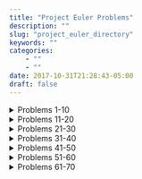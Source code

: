 ```yaml
---
title: "Project Euler Problems"
description: ""
slug: "project_euler_directory"
keywords: ""
categories: 
    - ""
    - ""
date: 2017-10-31T21:28:43-05:00
draft: false
---
```

<details><summary>Problems 1-10</summary>

<details><summary>Problem 1</summary> If we list all the natural numbers below 10 that are multiples of 3 or 5, we get 3, 5, 6 and 9. The sum of these multiples is 23.
Find the sum of all the multiples of 3 or 5 below 1000: [Solution]( {{< ref "project_files/project_euler/problems1-10/problem1.md" >}} )</details> 

<details><summary>Problem 2</summary> Each new term in the Fibonacci sequence is generated by adding the previous two terms. By starting with 1 and 2, the first 10 terms will be:
1, 2, 3, 5, 8, 13, 21, 34, 55, 89, ...
By considering the terms in the Fibonacci sequence whose values do not exceed four million, find the sum of the even-valued terms: [Solution]( {{< ref "project_files/project_euler/problems1-10/problem2.md" >}} )</details>

<details><summary>Problem 3</summary> The prime factors of 13195 are 5, 7, 13 and 29.
What is the largest prime factor of the number 600851475143? [Solution]( {{< ref "project_files/project_euler/problems1-10/problem3.md" >}} )</details> 

<details><summary>Problem 4</summary> A palindromic number reads the same both ways. The largest palindrome made from the product of two 2-digit numbers is 9009 = 91 × 99.
Find the largest palindrome made from the product of two 3-digit numbers. [Solution]( {{< ref "project_files/project_euler/problems1-10/problem4.md" >}} )</details> 

<details><summary>Problem 5</summary> 2520 is the smallest number that can be divided by each of the numbers from 1 to 10 without any remainder.
What is the smallest positive number that is evenly divisible by all of the numbers from 1 to 20?[Solution]( {{< ref "project_files/project_euler/problems1-10/problem5.md" >}} )</details> 

<details><summary>Problem 6</summary> The sum of the squares of the first ten natural numbers is,
1<sup>2</sup> + 2<sup>2</sup> + ... + 10<sup>2</sup> = 385
The square of the sum of the first ten natural numbers is,
(1 + 2 + ... + 10)<sup>2</sup> = 552 = 3025
Hence the difference between the sum of the squares of the first ten natural numbers and the square of the sum is 3025 − 385 = 2640.
Find the difference between the sum of the squares of the first one hundred natural numbers and the square of the sum.[Solution]( {{< ref "project_files/project_euler/problems1-10/problem6.md" >}} )</details> 

<details><summary>Problem 7</summary> By listing the first six prime numbers: 2, 3, 5, 7, 11, and 13, we can see that the 6th prime is 13.
What is the 10 001st prime number?[Solution]( {{< ref "project_files/project_euler/problems1-10/problem7.md" >}} )</details> 

<details><summary>Problem 8</summary> The four adjacent digits in the 1000-digit number that have the greatest product are 9 × 9 × 8 × 9 = 5832.
{{< highlight go>}}
73167176531330624919225119674426574742355349194934
96983520312774506326239578318016984801869478851843
85861560789112949495459501737958331952853208805511
12540698747158523863050715693290963295227443043557
66896648950445244523161731856403098711121722383113
62229893423380308135336276614282806444486645238749
30358907296290491560440772390713810515859307960866
70172427121883998797908792274921901699720888093776
65727333001053367881220235421809751254540594752243
52584907711670556013604839586446706324415722155397
53697817977846174064955149290862569321978468622482
83972241375657056057490261407972968652414535100474
82166370484403199890008895243450658541227588666881
16427171479924442928230863465674813919123162824586
17866458359124566529476545682848912883142607690042
24219022671055626321111109370544217506941658960408
07198403850962455444362981230987879927244284909188
84580156166097919133875499200524063689912560717606
05886116467109405077541002256983155200055935729725
71636269561882670428252483600823257530420752963450
{{</highlight>}}
Find the thirteen adjacent digits in the 1000-digit number that have the greatest product. What is the value of this product?
[Solution]( {{< ref "project_files/project_euler/problems1-10/problem8.md" >}} )</details> 

<details><summary>Problem 9</summary> A Pythagorean triplet is a set of three natural numbers, a < b < c, for which,
a<sup>2</sup> + b<sup>2</sup> = c<sup>2</sup>
For example, 3<sup>2</sup> + 4<sup>2</sup> = 9 + 16 = 25 = 5<sup>2</sup>
There exists exactly one Pythagorean triplet for which a + b + c = 1000.
Find the product abc. [Solution]( {{< ref "project_files/project_euler/problems1-10/problem9.md" >}} )</details>

<details><summary>Problem 10</summary> The sum of the primes below 10 is 2 + 3 + 5 + 7 = 17.
Find the sum of all the primes below two million.[Solution]( {{< ref "project_files/project_euler/problems1-10/problem10.md" >}} )</details>

</details>

<details><summary>Problems 11-20</summary>
<details><summary>Problem 11</summary> What is the greatest product of four adjacent numbers in the same direction (up, down, left, right, or diagonally) in the 20×20 grid?
{{< highlight go >}}
08 02 22 97 38 15 00 40 00 75 04 05 07 78 52 12 50 77 91 08
49 49 99 40 17 81 18 57 60 87 17 40 98 43 69 48 04 56 62 00
81 49 31 73 55 79 14 29 93 71 40 67 53 88 30 03 49 13 36 65
52 70 95 23 04 60 11 42 69 24 68 56 01 32 56 71 37 02 36 91
22 31 16 71 51 67 63 89 41 92 36 54 22 40 40 28 66 33 13 80
24 47 32 60 99 03 45 02 44 75 33 53 78 36 84 20 35 17 12 50
32 98 81 28 64 23 67 10 26 38 40 67 59 54 70 66 18 38 64 70
67 26 20 68 02 62 12 20 95 63 94 39 63 08 40 91 66 49 94 21
24 55 58 05 66 73 99 26 97 17 78 78 96 83 14 88 34 89 63 72
21 36 23 09 75 00 76 44 20 45 35 14 00 61 33 97 34 31 33 95
78 17 53 28 22 75 31 67 15 94 03 80 04 62 16 14 09 53 56 92
16 39 05 42 96 35 31 47 55 58 88 24 00 17 54 24 36 29 85 57
86 56 00 48 35 71 89 07 05 44 44 37 44 60 21 58 51 54 17 58
19 80 81 68 05 94 47 69 28 73 92 13 86 52 17 77 04 89 55 40
04 52 08 83 97 35 99 16 07 97 57 32 16 26 26 79 33 27 98 66
88 36 68 87 57 62 20 72 03 46 33 67 46 55 12 32 63 93 53 69
04 42 16 73 38 25 39 11 24 94 72 18 08 46 29 32 40 62 76 36
20 69 36 41 72 30 23 88 34 62 99 69 82 67 59 85 74 04 36 16
20 73 35 29 78 31 90 01 74 31 49 71 48 86 81 16 23 57 05 54
01 70 54 71 83 51 54 69 16 92 33 48 61 43 52 01 89 19 67 48
{{</highlight>}}
[Solution]( {{< ref "project_files/project_euler/problems11-20/problem11.md" >}} )</details>

<details><summary>Problem 12</summary> The sequence of triangle numbers is generated by adding the natural numbers. So the 7th triangle number would be 1 + 2 + 3 + 4 + 5 + 6 + 7 = 28. The first ten terms would be:
1, 3, 6, 10, 15, 21, 28, 36, 45, 55, ...
What is the value of the first triangle number to have over five hundred divisors? [Solution]( {{< ref "project_files/project_euler/problems11-20/problem12.md" >}} )</details>

<details><summary>Problem 13</summary> Work out the first ten digits of the sum of the following one-hundred 50-digit numbers.
{{<highlight go >}}
37107287533902102798797998220837590246510135740250
46376937677490009712648124896970078050417018260538
74324986199524741059474233309513058123726617309629
91942213363574161572522430563301811072406154908250
23067588207539346171171980310421047513778063246676
89261670696623633820136378418383684178734361726757
28112879812849979408065481931592621691275889832738
44274228917432520321923589422876796487670272189318
47451445736001306439091167216856844588711603153276
70386486105843025439939619828917593665686757934951
62176457141856560629502157223196586755079324193331
64906352462741904929101432445813822663347944758178
92575867718337217661963751590579239728245598838407
58203565325359399008402633568948830189458628227828
80181199384826282014278194139940567587151170094390
35398664372827112653829987240784473053190104293586
86515506006295864861532075273371959191420517255829
71693888707715466499115593487603532921714970056938
54370070576826684624621495650076471787294438377604
53282654108756828443191190634694037855217779295145
36123272525000296071075082563815656710885258350721
45876576172410976447339110607218265236877223636045
17423706905851860660448207621209813287860733969412
81142660418086830619328460811191061556940512689692
51934325451728388641918047049293215058642563049483
62467221648435076201727918039944693004732956340691
15732444386908125794514089057706229429197107928209
55037687525678773091862540744969844508330393682126
18336384825330154686196124348767681297534375946515
80386287592878490201521685554828717201219257766954
78182833757993103614740356856449095527097864797581
16726320100436897842553539920931837441497806860984
48403098129077791799088218795327364475675590848030
87086987551392711854517078544161852424320693150332
59959406895756536782107074926966537676326235447210
69793950679652694742597709739166693763042633987085
41052684708299085211399427365734116182760315001271
65378607361501080857009149939512557028198746004375
35829035317434717326932123578154982629742552737307
94953759765105305946966067683156574377167401875275
88902802571733229619176668713819931811048770190271
25267680276078003013678680992525463401061632866526
36270218540497705585629946580636237993140746255962
24074486908231174977792365466257246923322810917141
91430288197103288597806669760892938638285025333403
34413065578016127815921815005561868836468420090470
23053081172816430487623791969842487255036638784583
11487696932154902810424020138335124462181441773470
63783299490636259666498587618221225225512486764533
67720186971698544312419572409913959008952310058822
95548255300263520781532296796249481641953868218774
76085327132285723110424803456124867697064507995236
37774242535411291684276865538926205024910326572967
23701913275725675285653248258265463092207058596522
29798860272258331913126375147341994889534765745501
18495701454879288984856827726077713721403798879715
38298203783031473527721580348144513491373226651381
34829543829199918180278916522431027392251122869539
40957953066405232632538044100059654939159879593635
29746152185502371307642255121183693803580388584903
41698116222072977186158236678424689157993532961922
62467957194401269043877107275048102390895523597457
23189706772547915061505504953922979530901129967519
86188088225875314529584099251203829009407770775672
11306739708304724483816533873502340845647058077308
82959174767140363198008187129011875491310547126581
97623331044818386269515456334926366572897563400500
42846280183517070527831839425882145521227251250327
55121603546981200581762165212827652751691296897789
32238195734329339946437501907836945765883352399886
75506164965184775180738168837861091527357929701337
62177842752192623401942399639168044983993173312731
32924185707147349566916674687634660915035914677504
99518671430235219628894890102423325116913619626622
73267460800591547471830798392868535206946944540724
76841822524674417161514036427982273348055556214818
97142617910342598647204516893989422179826088076852
87783646182799346313767754307809363333018982642090
10848802521674670883215120185883543223812876952786
71329612474782464538636993009049310363619763878039
62184073572399794223406235393808339651327408011116
66627891981488087797941876876144230030984490851411
60661826293682836764744779239180335110989069790714
85786944089552990653640447425576083659976645795096
66024396409905389607120198219976047599490197230297
64913982680032973156037120041377903785566085089252
16730939319872750275468906903707539413042652315011
94809377245048795150954100921645863754710598436791
78639167021187492431995700641917969777599028300699
15368713711936614952811305876380278410754449733078
40789923115535562561142322423255033685442488917353
44889911501440648020369068063960672322193204149535
41503128880339536053299340368006977710650566631954
81234880673210146739058568557934581403627822703280
82616570773948327592232845941706525094512325230608
22918802058777319719839450180888072429661980811197
77158542502016545090413245809786882778948721859617
72107838435069186155435662884062257473692284509516
20849603980134001723930671666823555245252804609722
53503534226472524250874054075591789781264330331690
{{</highlight>}}
[Solution]( {{< ref "project_files/project_euler/problems11-20/problem13.md" >}} )</details>

<details><summary>Problem 14</summary> The following iterative sequence is defined for the set of positive integers:
n → n/2 (n is even)
n → 3n + 1 (n is odd)
Which starting number, under one million, produces the longest chain? [Solution]( {{< ref "project_files/project_euler/problems11-20/problem14.md" >}} )</details>

<details><summary>Problem 16</summary> 
2<sup>15</sup> = 32768 and the sum of its digits is 3 + 2 + 7 + 6 + 8 = 26.
What is the sum of the digits of the number 2<sup>1000</sup>? [Solution]( {{< ref "project_files/project_euler/problems11-20/problem16.md" >}} )</details>

<details><summary>Problem 19</summary>
You are given the following information, but you may prefer to do some research for yourself.

    1 Jan 1900 was a Monday.
    Thirty days has September,
    April, June and November.
    All the rest have thirty-one,
    Saving February alone,
    Which has twenty-eight, rain or shine.
    And on leap years, twenty-nine.
    A leap year occurs on any year evenly divisible by 4, but not on a century unless it is divisible by 400.

How many Sundays fell on the first of the month during the twentieth century (1 Jan 1901 to 31 Dec 2000)? [Solution] ({{< ref "project_files/project_euler/problems11-20/problem19.md" >}})
</details>

<details><summary>Problem 20</summary>
n! means n × (n − 1) × ... × 3 × 2 × 1

For example, 10! = 10 × 9 × ... × 3 × 2 × 1 = 3628800,
and the sum of the digits in the number 10! is 3 + 6 + 2 + 8 + 8 + 0 + 0 = 27.

Find the sum of the digits in the number 100!  [Solution]( {{< ref "project_files/project_euler/problems11-20/problem20.md" >}} )
</details>
</details>

<details><summary>Problems 21-30</summary>

<details><summary>Problem 21</summary> 
Let d(n) be defined as the sum of proper divisors of n (numbers less than n which divide evenly into n).
If d(a) = b and d(b) = a, where a ≠ b, then a and b are an amicable pair and each of a and b are called amicable numbers.

For example, the proper divisors of 220 are 1, 2, 4, 5, 10, 11, 20, 22, 44, 55 and 110; therefore d(220) = 284. The proper divisors of 284 are 1, 2, 4, 71 and 142; so d(284) = 220.

Evaluate the sum of all the amicable numbers under 10000. [Solution]( {{< ref "project_files/project_euler/problems21-30/problem21.md" >}} )</details>

<details><summary>Problem 22</summary>
Using [names.txt](https://projecteuler.net/project/resources/p022_names.txt) (right click and 'Save Link/Target As...'), a 46K text file containing over five-thousand first names, begin by sorting it into alphabetical order. Then working out the alphabetical value for each name, multiply this value by its alphabetical position in the list to obtain a name score.

For example, when the list is sorted into alphabetical order, COLIN, which is worth 3 + 15 + 12 + 9 + 14 = 53, is the 938th name in the list. So, COLIN would obtain a score of 938 × 53 = 49714.

What is the total of all the name scores in the file? [Solution]( {{< ref "project_files/project_euler/problems21-30/problem22.md" >}} )
</details>

<details><summary>Problem 23</summary>
A perfect number is a number for which the sum of its proper divisors is exactly equal to the number. For example, the sum of the proper divisors of 28 would be 1 + 2 + 4 + 7 + 14 = 28, which means that 28 is a perfect number.

A number n is called deficient if the sum of its proper divisors is less than n and it is called abundant if this sum exceeds n.

As 12 is the smallest abundant number, 1 + 2 + 3 + 4 + 6 = 16, the smallest number that can be written as the sum of two abundant numbers is 24. By mathematical analysis, it can be shown that all integers greater than 28123 can be written as the sum of two abundant numbers. However, this upper limit cannot be reduced any further by analysis even though it is known that the greatest number that cannot be expressed as the sum of two abundant numbers is less than this limit.

Find the sum of all the positive integers which cannot be written as the sum of two abundant numbers. [Solution]( {{< ref "project_files/project_euler/problems21-30/problem23.md" >}} )
</details>

<details><summary>Problem 24</summary>
A permutation is an ordered arrangement of objects. For example, 3124 is one possible permutation of the digits 1, 2, 3 and 4. If all of the permutations are listed numerically or alphabetically, we call it lexicographic order. The lexicographic permutations of 0, 1 and 2 are:

012   021   102   120   201   210

What is the millionth lexicographic permutation of the digits 0, 1, 2, 3, 4, 5, 6, 7, 8 and 9? [Solution]( {{< ref "project_files/project_euler/problems21-30/problem24.md" >}} )
</details>

<details><summary>Problem 25</summary>
The Fibonacci sequence is defined by the recurrence relation:

F<sub>n</sub> = F<sub>n−1</sub> + F<sub>n-2</sub>, where F<sub>1</sub> = 1 and F<sub>2</sub> = 1.

Hence the first 12 terms will be:

F<sub>1</sub> = 1<br>
F<sub>2</sub> = 1<br>
F<sub>3</sub> = 2<br>
F<sub>4</sub> = 3<br>
F<sub>5</sub> = 5<br>
F<sub>6</sub> = 8<br>
F<sub>7</sub> = 13<br>
F<sub>8</sub> = 21<br>
F<sub>9</sub> = 34<br>
F<sub>10</sub> = 55<br>
F<sub>11</sub> = 89<br>
F<sub>12</sub> = 144

The 12th term, F<sub>12</sub>, is the first term to contain three digits.

What is the index of the first term in the Fibonacci sequence to contain 1000 digits? [Solution]( {{< ref "project_files/project_euler/problems21-30/problem25.md" >}} )
</details>

<details><summary>Problem 29</summary>
Consider all integer combinations of a<sup>b</sup> for 2 ≤ a ≤ 5 and 2 ≤ b ≤ 5<br>
2<sup>2</sup>=4, 2<sup>3</sup>=8, 2<sup>4</sup>=16, 2<sup>5</sup>=32<br>
3<sup>2</sup>=9, 3<sup>3</sup>=27, 3<sup>4</sup>=81, 3<sup>5</sup>=243<br>
4<sup>2</sup>=16, 4<sup>3</sup>=64, 4<sup>4</sup>=256, 4<sup>5</sup>=1024<br>
5<sup>2</sup>=25, 5<sup>3</sup>=125, 5<sup>4</sup>=625, 5<sup>5</sup>=3125<br>

If they are then placed in numerical order, with any repeats removed, we get the following sequence of 15 distinct terms:

4, 8, 9, 16, 25, 27, 32, 64, 81, 125, 243, 256, 625, 1024, 3125

How many distinct terms are in the sequence generated by a<sup>b</sup> for 2 ≤ a ≤ 100 and 2 ≤ b ≤ 100? [Solution]( {{< ref "project_files/project_euler/problems21-30/problem29.md" >}} )
</details>

<details><summary>Problem 30</summary>
Surprisingly there are only three numbers that can be written as the sum of fourth powers of their digits:

1634 = 1<sup>4</sup> + 6<sup>4</sup> + 3<sup>4</sup> + 4<sup>4</sup><br>
8208 = 8<sup>4</sup> + 2<sup>4</sup> + 0<sup>4</sup> + 8<sup>4</sup><br>
9474 = 9<sup>4</sup> + 4<sup>4</sup> + 7<sup>4</sup> + 4<sup>4</sup>

As 1 = 1<sup>4</sup> is not a sum it is not included.

The sum of these numbers is 1634 + 8208 + 9474 = 19316.

Find the sum of all the numbers that can be written as the sum of fifth powers of their digits. [Solution]( {{< ref "project_files/project_euler/problems21-30/problem30.md" >}} )
</details>
</details>

<details><summary>Problems 31-40</summary>
<details><summary>Problem 34</summary>
145 is a curious number, as 1! + 4! + 5! = 1 + 24 + 120 = 145.

Find the sum of all numbers which are equal to the sum of the factorial of their digits.

Note: as 1! = 1 and 2! = 2 are not sums they are not included. [Solution]( {{< ref "project_files/project_euler/problems31-40/problem34.md" >}} )
</details>

<details><summary>Problem 35</summary>
The number, 197, is called a circular prime because all rotations of the digits: 197, 971, and 719, are themselves prime.

There are thirteen such primes below 100: 2, 3, 5, 7, 11, 13, 17, 31, 37, 71, 73, 79, and 97.

How many circular primes are there below one million? [Solution]( {{< ref "project_files/project_euler/problems31-40/problem35.md" >}} )

</details>

<details><summary>Problem 36</summary>
The decimal number, 585 = 10010010012 (binary), is palindromic in both bases.

Find the sum of all numbers, less than one million, which are palindromic in base 10 and base 2.

(Please note that the palindromic number, in either base, may not include leading zeros.) [Solution]( {{< ref "project_files/project_euler/problems31-40/problem36.md" >}} )
</details>

<details><summary>Problem 37</summary>
The number 3797 has an interesting property. Being prime itself, it is possible to continuously remove digits from left to right, and remain prime at each stage: 3797, 797, 97, and 7. Similarly we can work from right to left: 3797, 379, 37, and 3.

Find the sum of the only eleven primes that are both truncatable from left to right and right to left.

NOTE: 2, 3, 5, and 7 are not considered to be truncatable primes. [Solution]( {{< ref "project_files/project_euler/problems31-40/problem37.md" >}} )
</details>

<details><summary>Problem 40</summary>
An irrational decimal fraction is created by concatenating the positive integers:

0.123456789101112131415161718192021...

It can be seen that the 12<sup>th</sup> digit of the fractional part is 1.

If d<sub>n</sub> represents the nth digit of the fractional part, find the value of the following expression.

d<sub>1</sub> × d<sub>10</sub> × d<sub>100</sub> × d<sub>1000</sub> × d<sub>10000</sub> × d<sub>100000</sub> × d<sub>1000000</sub> | [Solution]( {{< ref "project_files/project_euler/problems31-40/problem40.md" >}} )
</details>
</details>

<details><summary>Problems 41-50</summary>
<details><summary>Problem 41</summary>
We shall say that an n-digit number is pandigital if it makes use of all the digits 1 to n exactly once. For example, 2143 is a 4-digit pandigital and is also prime.

What is the largest n-digit pandigital prime that exists? [Solution]( {{< ref "project_files/project_euler/problems41-50/problem41.md" >}} )
</details>

<details><summary>Problem 42</summary>
The nth term of the sequence of triangle numbers is given by, t<sub>n</sub> = ½n(n+1); so the first ten triangle numbers are:

1, 3, 6, 10, 15, 21, 28, 36, 45, 55, ...

By converting each letter in a word to a number corresponding to its alphabetical position and adding these values we form a word value. For example, the word value for SKY is 19 + 11 + 25 = 55 = t<sub>10</sub>. If the word value is a triangle number then we shall call the word a triangle word.

Using [words.txt](https://projecteuler.net/project/resources/p042_words.txt) (right click and 'Save Link/Target As...'), a 16K text file containing nearly two-thousand common English words, how many are triangle words?
[Solution]( {{< ref "project_files/project_euler/problems41-50/problem42.md" >}} )
</details>

<details><summary>Problem 45</summary>
Triangle, pentagonal, and hexagonal numbers are generated by the following formulae:
Triangle 	  	T<sub>n</sub>=n(n+1)/2 	  	1, 3, 6, 10, 15, ...
Pentagonal 	  	P<sub>n</sub>=n(3n−1)/2 	  	1, 5, 12, 22, 35, ...
Hexagonal 	  	H<sub>n</sub>=n(2n−1) 	  	1, 6, 15, 28, 45, ...

It can be verified that T<sub>285</sub> = P<sub>165</sub> = H<sub>143</sub> = 40755.

Find the next triangle number that is also pentagonal and hexagonal. [Solution]( {{< ref "project_files/project_euler/problems41-50/problem45.md" >}} )
</details>

<details><summary>Problem 46</summary>
It was proposed by Christian Goldbach that every odd composite number can be written as the sum of a prime and twice a square.

9 = 7 + 2×1<sup>2</sup>
15 = 7 + 2×2<sup>2</sup>
21 = 3 + 2×3<sup>2</sup>
25 = 7 + 2×3<sup>2</sup>
27 = 19 + 2×2<sup>2</sup>
33 = 31 + 2×1<sup>2</sup>

It turns out that the conjecture was false.

What is the smallest odd composite that cannot be written as the sum of a prime and twice a square? [Solution]( {{< ref "project_files/project_euler/problems41-50/problem46.md" >}} )
</details>

<details><summary>Problem 48</summary>
The series, 1<sup>1</sup> + 2<sup>2</sup> + 3<sup>3</sup> + ... + 10<sup>10</sup> = 10405071317.

Find the last ten digits of the series, 1<sup>1</sup> + 2<sup>2</sup> + 3<sup>3</sup> + ... + 1000<sup>1000</sup>. [Solution]( {{< ref "project_files/project_euler/problems41-50/problem48.md" >}} )
</details>
</details>

<details><summary>Problems 51-60</summary>
<details><summary>Problem 52</summary>
It can be seen that the number, 125874, and its double, 251748, contain exactly the same digits, but in a different order.

Find the smallest positive integer, x, such that 2x, 3x, 4x, 5x, and 6x, contain the same digits. [Solution]( {{< ref "project_files/project_euler/problems51-60/problem52.md" >}} )
</details>

<details><summary>Problem 53</summary>
There are exactly ten ways of selecting three from five, 12345:

123, 124, 125, 134, 135, 145, 234, 235, 245, and 345

In combinatorics, we use the notation, <sup>3</sup>C<sub>3</sub> = 10.

In general,
<sup>n</sup>C<sub>r</sub> = <sup>n!</sup>&frasl;<sub>r!(n-r)!</sub>
	,where r ≤ n, n! = n×(n−1)×...×3×2×1, and 0! = 1.

It is not until n = 23, that a value exceeds one-million: <sup>23</sup>C<sub>10</sub> = 1144066.

How many, not necessarily distinct, values of  <sup>n</sup>C<sub>r</sub>, for 1 ≤ n ≤ 100, are greater than one-million? [Solution]( {{< ref "project_files/project_euler/problems51-60/problem53.md" >}} )
</details>

<details><summary>Problem 54</summary>
In the card game poker, a hand consists of five cards and are ranked, from lowest to highest, in the following way:

    High Card: Highest value card.
    One Pair: Two cards of the same value.
    Two Pairs: Two different pairs.
    Three of a Kind: Three cards of the same value.
    Straight: All cards are consecutive values.
    Flush: All cards of the same suit.
    Full House: Three of a kind and a pair.
    Four of a Kind: Four cards of the same value.
    Straight Flush: All cards are consecutive values of same suit.
    Royal Flush: Ten, Jack, Queen, King, Ace, in same suit.

The cards are valued in the order:
2, 3, 4, 5, 6, 7, 8, 9, 10, Jack, Queen, King, Ace.

If two players have the same ranked hands then the rank made up of the highest value wins; for example, a pair of eights beats a pair of fives (see example 1 below). But if two ranks tie, for example, both players have a pair of queens, then highest cards in each hand are compared (see example 4 below); if the highest cards tie then the next highest cards are compared, and so on.

Consider the following five hands dealt to two players:

    Hand	 	Player 1	 	Player 2	 	Winner
    1	 	5H 5C 6S 7S KD 	  2C 3S 8S 8D TD   Player 2
            Pair of Fives     Pair of Eights
    2	 	5D 8C 9S JS AC    2C 5C 7D 8S QH   Player 1
           Highest card Ace  Highest card Queen
    3	 	2D 9C AS AH AC    3D 6D 7D TD QD   Player 2
              Three Aces    Flush with Diamonds
    4	 	4D 6S 9H QH QC    3D 6D 7H QD QS   Player 1
            Pair of Queens    Pair of Queens
           Highest card Nine Highest card Seven
    5	 	2H 2D 4C 4D 4S    3C 3D 3S 9S 9D   Player 1
              Full House        Full House
           With Three Fours   with Three Threes

The file, [poker.txt](https://projecteuler.net/project/resources/p054_poker.txt), contains one-thousand random hands dealt to two players. Each line of the file contains ten cards (separated by a single space): the first five are Player 1's cards and the last five are Player 2's cards. You can assume that all hands are valid (no invalid characters or repeated cards), each player's hand is in no specific order, and in each hand there is a clear winner.

How many hands does Player 1 win? [Solution]( {{< ref "project_files/project_euler/problems51-60/problem54.md" >}} )

</details>

<details><summary>Problem 55</summary>
If we take 47, reverse and add, 47 + 74 = 121, which is palindromic.

Not all numbers produce palindromes so quickly. For example,

349 + 943 = 1292,
1292 + 2921 = 4213
4213 + 3124 = 7337

That is, 349 took three iterations to arrive at a palindrome.

Although no one has proved it yet, it is thought that some numbers, like 196, never produce a palindrome. A number that never forms a palindrome through the reverse and add process is called a Lychrel number. Due to the theoretical nature of these numbers, and for the purpose of this problem, we shall assume that a number is Lychrel until proven otherwise. In addition you are given that for every number below ten-thousand, it will either (i) become a palindrome in less than fifty iterations, or, (ii) no one, with all the computing power that exists, has managed so far to map it to a palindrome. In fact, 10677 is the first number to be shown to require over fifty iterations before producing a palindrome: 4668731596684224866951378664 (53 iterations, 28-digits).

Surprisingly, there are palindromic numbers that are themselves Lychrel numbers; the first example is 4994.

How many Lychrel numbers are there below ten-thousand?

NOTE: Wording was modified slightly on 24 April 2007 to emphasise the theoretical nature of Lychrel numbers. [Solution]( {{< ref "project_files/project_euler/problems51-60/problem55.md" >}} )
</details>

<details><summary>Problem 56</summary>
A googol (10<sup>100</sup>) is a massive number: one followed by one-hundred zeros; 100<sup>100</sup> is almost unimaginably large: one followed by two-hundred zeros. Despite their size, the sum of the digits in each number is only 1.

Considering natural numbers of the form, ab, where a, b < 100, what is the maximum digital sum? [Solution]( {{< ref "project_files/project_euler/problems51-60/problem56.md" >}} )
</details>

<details><summary>Problem 59</summary>
Each character on a computer is assigned a unique code and the preferred standard is ASCII (American Standard Code for Information Interchange). For example, uppercase A = 65, asterisk `*` = 42, and lowercase k = 107.

A modern encryption method is to take a text file, convert the bytes to ASCII, then XOR each byte with a given value, taken from a secret key. The advantage with the XOR function is that using the same encryption key on the cipher text, restores the plain text; for example, 65 XOR 42 = 107, then 107 XOR 42 = 65.

For unbreakable encryption, the key is the same length as the plain text message, and the key is made up of random bytes. The user would keep the encrypted message and the encryption key in different locations, and without both "halves", it is impossible to decrypt the message.

Unfortunately, this method is impractical for most users, so the modified method is to use a password as a key. If the password is shorter than the message, which is likely, the key is repeated cyclically throughout the message. The balance for this method is using a sufficiently long password key for security, but short enough to be memorable.

Your task has been made easy, as the encryption key consists of three lower case characters. Using [cipher.txt](https://projecteuler.net/project/resources/p059_cipher.txt) (right click and 'Save Link/Target As...'), a file containing the encrypted ASCII codes, and the knowledge that the plain text must contain common English words, decrypt the message and find the sum of the ASCII values in the original text. [Solution]( {{< ref "project_files/project_euler/problems51-60/problem59.md" >}} ) 
</details>
</details>

<details><summary>Problems 61-70</summary>
<details><summary>Problem 69</summary>
Euler's Totient function, &phi;(n) [sometimes called the phi function], is used to determine the number of numbers less than n which are relatively prime to n. For example, as 1, 2, 4, 5, 7, and 8, are all less than nine and relatively prime to nine, &phi;(9)=6.
Find the value of n ≤ 1,000,000 for which n/&phi;(n) is a maximum. [Solution]( {{< ref "project_files/project_euler/problems61-70/problem69.md" >}} ) 
</details></details>








